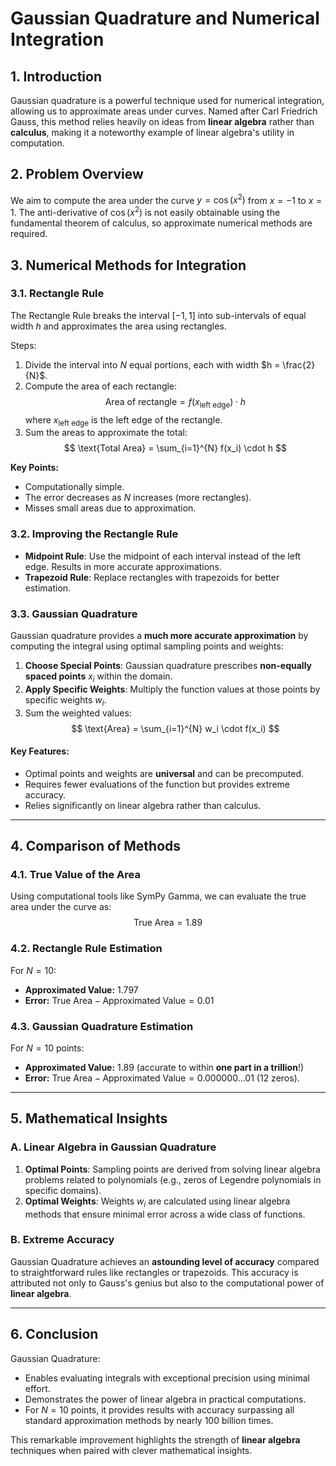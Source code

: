 # Gaussian Quadrature and Numerical Integration

## 1. Introduction
Gaussian quadrature is a powerful technique used for numerical integration, allowing us to approximate areas under curves. Named after Carl Friedrich Gauss, this method relies heavily on ideas from **linear algebra** rather than **calculus**, making it a noteworthy example of linear algebra's utility in computation.

## 2. Problem Overview
We aim to compute the area under the curve $y = \cos(x^2)$ from $x = -1$ to $x = 1$. The anti-derivative of $\cos(x^2)$ is not easily obtainable using the fundamental theorem of calculus, so approximate numerical methods are required.

## 3. Numerical Methods for Integration

### 3.1. Rectangle Rule
The Rectangle Rule breaks the interval $[-1, 1]$ into sub-intervals of equal width $h$ and approximates the area using rectangles.

Steps:
1. Divide the interval into $N$ equal portions, each with width $h = \frac{2}{N}$.
2. Compute the area of each rectangle:
   $$
   \text{Area of rectangle} = f(x_{\text{left edge}}) \cdot h
   $$
   where $x_{\text{left edge}}$ is the left edge of the rectangle.
3. Sum the areas to approximate the total:
   $$
   \text{Total Area} = \sum_{i=1}^{N} f(x_i) \cdot h
   $$

**Key Points:**
- Computationally simple.
- The error decreases as $N$ increases (more rectangles).
- Misses small areas due to approximation.

### 3.2. Improving the Rectangle Rule
- **Midpoint Rule**: Use the midpoint of each interval instead of the left edge. Results in more accurate approximations.
- **Trapezoid Rule**: Replace rectangles with trapezoids for better estimation.

### 3.3. Gaussian Quadrature
Gaussian quadrature provides a **much more accurate approximation** by computing the integral using optimal sampling points and weights:
1. **Choose Special Points**: Gaussian quadrature prescribes **non-equally spaced points** $x_i$ within the domain.
2. **Apply Specific Weights**: Multiply the function values at those points by specific weights $w_i$.
3. Sum the weighted values:
   $$
   \text{Area} = \sum_{i=1}^{N} w_i \cdot f(x_i)
   $$

#### Key Features:
- Optimal points and weights are **universal** and can be precomputed.
- Requires fewer evaluations of the function but provides extreme accuracy.
- Relies significantly on linear algebra rather than calculus.

---

## 4. Comparison of Methods

### 4.1. True Value of the Area
Using computational tools like SymPy Gamma, we can evaluate the true area under the curve as:
$$
\text{True Area} = 1.89
$$

### 4.2. Rectangle Rule Estimation
For $N=10$:
- **Approximated Value:** $1.797$
- **Error:** $\text{True Area} - \text{Approximated Value} = 0.01$

### 4.3. Gaussian Quadrature Estimation
For $N=10$ points:
- **Approximated Value:** $1.89$ (accurate to within **one part in a trillion**!)
- **Error:** $\text{True Area} - \text{Approximated Value} = 0.000000...01$ (12 zeros).

---

## 5. Mathematical Insights

### A. Linear Algebra in Gaussian Quadrature
1. **Optimal Points**: Sampling points are derived from solving linear algebra problems related to polynomials (e.g., zeros of Legendre polynomials in specific domains).
2. **Optimal Weights**: Weights $w_i$ are calculated using linear algebra methods that ensure minimal error across a wide class of functions.

### B. Extreme Accuracy
Gaussian Quadrature achieves an **astounding level of accuracy** compared to straightforward rules like rectangles or trapezoids. This accuracy is attributed not only to Gauss's genius but also to the computational power of **linear algebra**.

---

## 6. Conclusion
Gaussian Quadrature:
- Enables evaluating integrals with exceptional precision using minimal effort.
- Demonstrates the power of linear algebra in practical computations.
- For $N=10$ points, it provides results with accuracy surpassing all standard approximation methods by nearly 100 billion times.

This remarkable improvement highlights the strength of **linear algebra** techniques when paired with clever mathematical insights.

